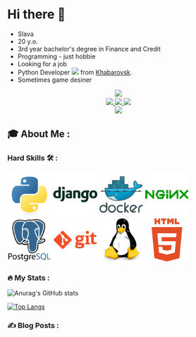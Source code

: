 # Hi there 👋

* Slava
* 20 y.o. 
* 3rd year bachelor's degree in Finance and Credit
* Programming - just hobbie
* Looking for a job
* Python Developer <img src="https://media.giphy.com/media/WUlplcMpOCEmTGBtBW/giphy.gif" width="30"> from [Khabarovsk](https://maps.app.goo.gl/W85mVL8uZkvDBTd4A).
* Sometimes game desiner

<div id="header" align="center">
  <img src="https://i.imgur.com/zh4IXz5.gif" width="500"/>
  <div>
    <a href="https://t.me/fklska">
      <img src="https://img.shields.io/badge/Telegram-2CA5E0?style=for-the-badge&logo=telegram&logoColor=white">
    </a>
    <a href="https://www.youtube.com/channel/UCrmTjvkSrmXcr3ZxlzrO46A">
      <img src="https://img.shields.io/badge/YouTube-%23FF0000.svg?style=for-the-badge&logo=YouTube&logoColor=white">
    </a>
    <a href="https://t.me/fklska">
      <img src="https://img.shields.io/badge/linkedin-%230077B5.svg?style=for-the-badge&logo=linkedin&logoColor=white">
    </a>
    <div>
      <img src="https://komarev.com/ghpvc/?username=fklska">
    </div>
  </div>
</div>

## :mortar_board: About Me :

### Hard Skills :hammer_and_wrench: :
<div>
  <img src="https://raw.githubusercontent.com/devicons/devicon/55609aa5bd817ff167afce0d965585c92040787a/icons/python/python-original.svg" width="100">
  <img src="https://raw.githubusercontent.com/devicons/devicon/55609aa5bd817ff167afce0d965585c92040787a/icons/django/django-plain-wordmark.svg" width="100">
  <img src="https://raw.githubusercontent.com/devicons/devicon/55609aa5bd817ff167afce0d965585c92040787a/icons/docker/docker-original-wordmark.svg" width="100">
  <img src="https://raw.githubusercontent.com/devicons/devicon/55609aa5bd817ff167afce0d965585c92040787a/icons/nginx/nginx-original.svg" width="100">
  <img src="https://raw.githubusercontent.com/devicons/devicon/55609aa5bd817ff167afce0d965585c92040787a/icons/postgresql/postgresql-original-wordmark.svg" width="100">
  <img src="https://raw.githubusercontent.com/devicons/devicon/55609aa5bd817ff167afce0d965585c92040787a/icons/git/git-plain-wordmark.svg" width="100">
  <img src="https://raw.githubusercontent.com/devicons/devicon/55609aa5bd817ff167afce0d965585c92040787a/icons/linux/linux-original.svg" width="100">
  <img src="https://raw.githubusercontent.com/devicons/devicon/55609aa5bd817ff167afce0d965585c92040787a/icons/html5/html5-plain-wordmark.svg" width="100">
</div>

### :fire: My Stats :

![Anurag's GitHub stats](https://github-readme-stats.vercel.app/api?username=fklska&show_icons=true&theme=transparent)

[![Top Langs](https://github-readme-stats.vercel.app/api/top-langs/?username=fklska&layout=compact&theme=transparent)](https://github.com/anuraghazra/github-readme-stats)

### :writing_hand: Blog Posts :


